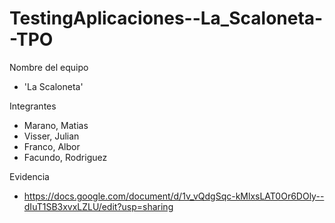 # TestingAplicaciones--La_Scaloneta--TPO

Nombre del equipo
- 'La Scaloneta'

Integrantes
- Marano, Matias
- Visser, Julian
- Franco, Albor
- Facundo, Rodriguez

Evidencia 
- https://docs.google.com/document/d/1v_vQdgSqc-kMlxsLAT0Or6DOly--dIuT1SB3xvxLZLU/edit?usp=sharing
